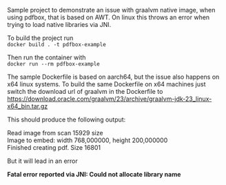 Sample project to demonstrate an issue with graalvm native image, when using pdfbox, that is based on AWT.
On linux this throws an error when trying to load native libraries via JNI.

To build the project run  
`docker build . -t pdfbox-example`

Then run the container with  
`docker run --rm pdfbox-example`

The sample Dockerfile is based on aarch64, but the issue also happens on x64 linux systems. 
To build the same Dockerfile on x64 machines just switch the download url of graalvm in the Dockerfile to
https://download.oracle.com/graalvm/23/archive/graalvm-jdk-23_linux-x64_bin.tar.gz

This should produce the following output:

Read image from scan 15929 size   
Image to embed: width 768,000000, height 200,000000   
Finished creating pdf. Size 16801   


But it will lead in an error

**Fatal error reported via JNI: Could not allocate library name**